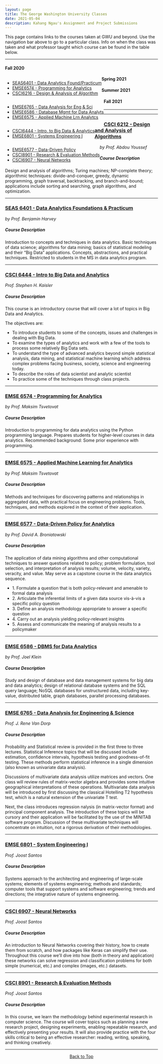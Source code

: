 ```yaml
---
layout: page
title: The George Washington University Classes
date: 2021-05-04
description: Kahang Ngau's Assignment and Project Submissions
---
```


This page contains links to the courses taken at GWU and beyond. Use the navigation bar above to go to a particular class. Info on when the class was taken and what professor taught which course can be found in the table below.

---
#### Fall 2020

<div class="navbar">
    <div class="navbar-inner">
        <ul class="nav" style="float:left">
            <li><a href="#course1">SEAS6401 - Data Analytics Found/Practicum</a></li> 
            <li><a href="#course2">EMSE6574 - Programming for Analytics</a></li> 
            <li><a href="#course3">CSCI6216 - Design & Analysis of Algorithm</a></li> 
        </ul>
    </div>
</div>

#### Spring 2021

<div class="navbar">
    <div class="navbar-inner">
        <ul class="nav" style="float:left">
            <li><a href="#course4">EMSE6765 - Data Analysis for Eng & Sci</a></li> 
            <li><a href="#course5">EMSE6586 - Database Mgmt for Data Analyts</a></li> 
            <li><a href="#course6">EMSE6575 - Applied Machine Lrn Analytcs</a></li> 
        </ul>
    </div>
</div>

#### Summer 2021

<div class="navbar">
    <div class="navbar-inner">
        <ul class="nav" style="float:left">
            <li><a href="#course7">CSCI6444 - Intro. to Big Data & Analytics</a></li> 
            <li><a href="#course8">EMSE6801 - Systems Engineering I</a></li> 
        </ul>
    </div>
</div>

#### Fall 2021

<div class="navbar">
    <div class="navbar-inner">
        <ul class="nav" style="float:left">
            <li><a href="#course9">EMSE6577 - Data-Driven Policy</a></li> 
            <li><a href="#course10">CSCI8901 - Research & Evaluation Methods</a></li> 
            <li><a href="#course11">CSCI6907 - Neural Networks</a></li> 
        </ul>
    </div>
</div>

---

---
       
### <a name="course3" href="{{ BASE_PATH }}/pages/CSCI6212.html">CSCI 6212 - Design and Analysis of Algorithms</a>
*by Prof. Abdou Youssef*
##### Course Description
Design and analysis of algorithms; Turing machines; NP-complete theory; algorithmic techniques: divide-and-conquer, greedy, dynamic programming, graph traversal, backtracking, and branch-and-bound; applications include sorting and searching, graph algorithms, and optimization.

---

### <a name="course1" href="{{ BASE_PATH }}/pages/SEAS6401.html">SEAS 6401 - Data Analytics Foundations & Practicum</a>
*by Prof. Benjamin Harvey*
##### Course Description
Introduction to concepts and techniques in data analytics. Basic techniques of data science; algorithms for data mining; basics of statistical modeling and their “Big Data” applications. Concepts, abstractions, and practical techniques. Restricted to students in the MS in data analytics program.

---

### <a name="course7" href="{{ BASE_PATH }}/pages/CSCI6444.html">CSCI 6444 - Intro to Big Data and Analytics</a>
*Prof. Stephen H. Kaisler*
##### Course Description
<p>This course is an introductory course that will cover a lot of topics in Big Data and Analytics.</p>
<p>The objectives are:</p>
<ul>
       <li>To introduce students to some of the concepts, issues and challenges in dealing with Big Data.</li>
       <li>To examine the types of analytics and work with a few of the tools to process some relatively Big Data sets.</li>
       <li>To understand the type of advanced analytics beyond simple statistical analysis, data mining, and statistical machine learning which address complex problems facing business, society, science and engineering today.</li>
       <li>To describe the roles of data scientist and analytic scientist</li>
       <li>To practice some of the techniques through class projects.</li>
</ul>

---

### <a name="course2" href="{{ BASE_PATH }}/pages/EMSE6574.html">EMSE 6574 - Programming for Analytics</a>
*by Prof. Maksim Tsvetovat*
##### Course Description
Introduction to programming for data analytics using the Python programming language. Prepares students for higher-level courses in data analytics. Recommended background: Some prior experience with programming.

---

### <a name="course6" href="{{ BASE_PATH }}/pages/EMSE6575.html">EMSE 6575 - Applied Machine Learning for Analytics</a>
*by Prof. Maksim Tsvetovat*
##### Course Description
Methods and techniques for discovering patterns and relationships in aggregated data, with practical focus on engineering problems. Tools, techniques, and methods explored in the context of their application.

---

### <a name="course9" href="{{ BASE_PATH }}/pages/EMSE6577.html">EMSE 6577 - Data-Driven Policy for Analytics</a>
*by Prof. David A. Broniatowski*
##### Course Description
<p>The application of data mining algorithms and other computational techniques to answer questions related to policy; problem formulation, tool selection, and interpretation of analysis results; volume, velocity, variety, veracity, and value. May serve as a capstone course in the data analytics sequence.</p>
<ul>
    <li>1. Formulate a question that is both policy-relevant and amenable to formal data analysis</li>
    <li>2. Articulate the inferential limits of a given data source vis-à-vis a specific policy question</li>
    <li>3. Define an analysis methodology appropriate to answer a specific question</li>
    <li>4. Carry out an analysis yielding policy-relevant insights</li>
    <li>5. Assess and communicate the meaning of analysis results to a policymaker</li>
</ul>

---

### <a name="course5" href="{{ BASE_PATH }}/pages/EMSE6586.html">EMSE 6586 - DBMS for Data Analytics</a>
*by Prof. Joel Klein*
##### Course Description
Study and design of database and data management systems for big data and data analytics; design of relational database systems and the SQL query language; NoSQL databases for unstructured data, including key-value, distributed table, graph databases, parallel processing databases. 

---

### <a name="course4" href="{{ BASE_PATH }}/pages/EMSE6765.html">EMSE 6765 - Data Analysis for Engineering & Science</a>
*Prof. J. Rene Van Dorp*
##### Course Description
<p>Probability and Statistical review is provided in the first three to three lectures. Statistical Inference topics that will be discussed include estimation, confidence intervals, hypothesis testing and goodness-of-fit testing. These methods perform statistical inference in a single dimension (also known as univariate data analysis).</p>
<p>Discussions of multivariate data analysis utilize matrices and vectors. One class will review rules of matrix-vector algebra and provides some intuitive geographical interpretations of these operations. Multivariate data analysis will be introduced by first discussing the classical Hotelling T2 hypothesis test, which is a natural extension of the univariate T test.</p>
<p>Next, the class introduces regression nalysis (in matrix-vector format) and principal component analysis. The introduction of these topics will be cursory and their application will be facilitated by the use of the MINITAB software program. Discussion of these multivariate techniques will concentrate on intuition, not a rigorous derivation of their methodologies.</p>

---

### <a name="course8" href="{{ BASE_PATH }}/pages/EMSE6801.html">EMSE 6801 - System Engineering I</a>
*Prof. Joost Santos*
##### Course Description
<p>Systems approach to the architecting and engineering of large-scale systems; elements of systems engineering; methods and standards; computer tools that support systems and software engineering; trends and directions; the integrative nature of systems engineering.</p>

---

### <a name="course11" href="{{ BASE_PATH }}/pages/EMSE6801.html">CSCI 6907 - Neural Networks</a>
*Prof. Joost Santos*
##### Course Description
<p>An introduction to Neural Networks covering their history, how to create them from scratch, and how packages like Keras can simplify their use. Throughout this course we’ll dive into how (both in theory and application) these networks can solve regression and classification problems for both simple (numerical, etc.) and complex (images, etc.) datasets.</p>

---

### <a name="course10" href="{{ BASE_PATH }}/pages/EMSE6801.html">CSCI 8901 - Research & Evaluation Methods</a>
*Prof. Joost Santos*
##### Course Description
<p>In this course, we learn the methodology behind experimental research in computer science. The course will cover topics such as planning a new research project, designing experiments, enabling repeatable research, and effectively presenting your results. It will also provide practice with the four skills critical to being an effective researcher: reading, writing, speaking, and thinking creatively.</p>

---

<center><a href="#top">Back to Top</a></center>


